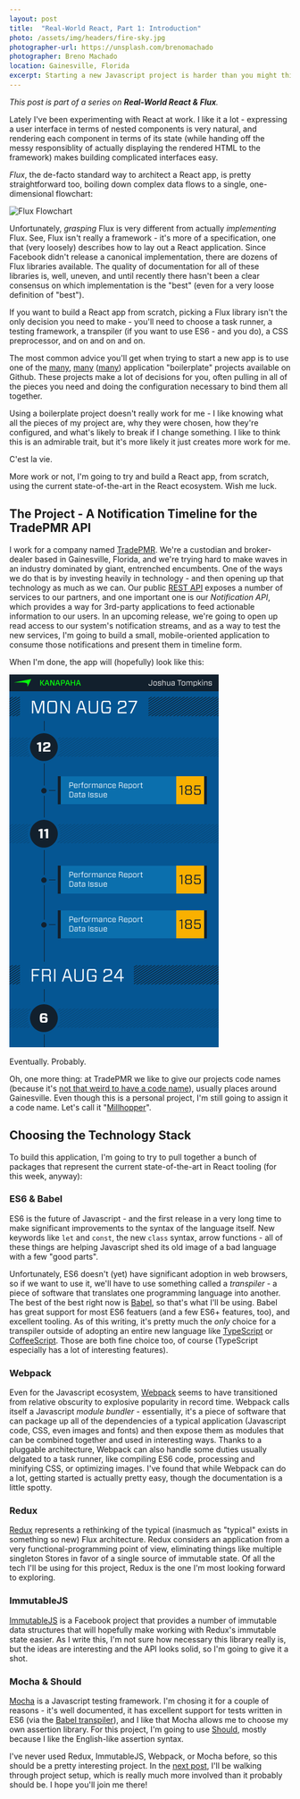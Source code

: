 ```yaml
---
layout: post
title:  "Real-World React, Part 1: Introduction"
photo: /assets/img/headers/fire-sky.jpg
photographer-url: https://unsplash.com/brenomachado
photographer: Breno Machado
location: Gainesville, Florida
excerpt: Starting a new Javascript project is harder than you might think.
---
```


*This post is part of a series on **Real-World React & Flux**.*

Lately I've been experimenting with React at work. I like it a lot - expressing a user interface in terms of nested components is very natural, and rendering each component in terms of its state (while handing off the messy responsiblity of actually displaying the rendered HTML to the framework) makes building complicated interfaces easy.

*Flux*, the de-facto standard way to architect a React app, is pretty straightforward too, boiling down complex data flows to a single, one-dimensional flowchart:

![Flux Flowchart](https://facebook.github.io/flux/img/flux-simple-f8-diagram-1300w.png)

Unfortunately, *grasping* Flux is very different from actually *implementing* Flux. See, Flux isn't really a framework - it's more of a specification, one that (very loosely) describes how to lay out a React application. Since Facebook didn't release a canonical implementation, there are dozens of Flux libraries available. The quality of documentation for all of these libraries is, well, uneven, and until recently there hasn't been a clear consensus on which implementation is the "best" (even for a very loose definition of "best").

If you want to build a React app from scratch, picking a Flux library isn't the only decision you need to make - you'll need to choose a task runner, a testing framework, a transpiler (if you want to use ES6 - and you do), a CSS preprocessor, and on and on and on.

The most common advice you'll get when trying to start a new app is to use one of the [many](https://github.com/christianalfoni/flux-react-boilerplate), [many](https://github.com/ellbee/redux-boilerplate) ([many](https://github.com/erikras/react-redux-universal-hot-example)) application "boilerplate" projects available on Github. These projects make a lot of decisions for you, often pulling in all of the pieces you need and doing the configuration necessary to bind them all together.

Using a boilerplate project doesn't really work for me - I like knowing what all the pieces of my project are, why they were chosen, how they're configured, and what's likely to break if I change something. I like to think this is an admirable trait, but it's more likely it just creates more work for me.

C'est la vie.

More work or not, I'm going to try and build a React app, from scratch, using the current state-of-the-art in the React ecosystem. Wish me luck.

## The Project - A Notification Timeline for the TradePMR API

I work for a company named [TradePMR](http://www.tradepmr.com). We're a custodian and broker-dealer based in Gainesville, Florida, and we're trying hard to make waves in an industry dominated by giant, entrenched encumbents. One of the ways we do that is by investing heavily in technology - and then opening up that technology as much as we can. Our public [REST API](https://developers.tradepmr.com) exposes a number of services to our partners, and one important one is our *Notification API*, which provides a way for 3rd-party applications to feed actionable information to our users. In an upcoming release, we're going to open up read access to our system's notification streams, and as a way to test the new services, I'm going to build a small, mobile-oriented application to consume those notifications and present them in timeline form.

When I'm done, the app will (hopefully) look like this:

![Notification Mockup](/assets/img/posts/2015-9-19-real-world-react-1/Notifications-App.png)

Eventually. Probably.

Oh, one more thing: at TradePMR we like to give our projects code names (because it's [not that weird to have a code name](http://star-lord-hijacked-serenity.tumblr.com/post/105252667039/starrdork-its-cool-to-have-a-codename-its)), usually places around Gainesville. Even though this is a personal project, I'm still going to assign it a code name. Let's call it "[Millhopper](http://devilsmillhopper.com)".

## Choosing the Technology Stack

To build this application, I'm going to try to pull together a bunch of packages that represent the current state-of-the-art in React tooling (for this week, anyway):

### ES6 & Babel

ES6 is the future of Javascript - and the first release in a very long time to make significant improvements to the syntax of the language itself. New keywords like `let` and `const`, the new `class` syntax, arrow functions - all of these things are helping Javascript shed its old image of a bad language with a few "good parts".

Unfortunately, ES6 doesn't (yet) have significant adoption in web browsers, so if we want to use it, we'll have to use something called a *transpiler* - a piece of software that translates one programming language into another. The best of the best right now is [Babel](https://babeljs.io), so that's what I'll be using. Babel has great support for most ES6 featuers (and a few ES6+ features, too), and excellent tooling. As of this writing, it's pretty much the *only* choice for a transpiler outside of adopting an entire new language like [TypeScript](http://www.typescriptlang.org) or [CoffeeScript](http://coffeescript.org). Those are both fine choice too, of course (TypeScript especially has a lot of interesting features).

### Webpack

Even for the Javascript ecosystem, [Webpack](http://webpack.github.io) seems to have transitioned from relative obscurity to explosive popularity in record time. Webpack calls itself a Javascript *module bundler* - essentially, it's a piece of software that can package up all of the dependencies of a typical application (Javascript code, CSS, even images and fonts) and then expose them as modules that can be combined together and used in interesting ways. Thanks to a pluggable architecture, Webpack can also handle some duties usually delgated to a task runner, like compiling ES6 code, processing and minifying CSS, or optimizing images. I've found that while Webpack can do a lot, getting started is actually pretty easy, though the documentation is a little spotty.

### Redux

[Redux](http://rackt.github.io/redux/) represents a rethinking of the typical (inasmuch as "typical" exists in something so new) Flux architecture. Redux considers an application from a very functional-programming point of view, eliminating things like multiple singleton Stores in favor of a single source of immutable state. Of all the tech I'll be using for this project, Redux is the one I'm most looking forward to exploring.

### ImmutableJS

[ImmutableJS](https://facebook.github.io/immutable-js/) is a Facebook project that provides a number of immutable data structures that will hopefully make working with Redux's immutable state easier. As I write this, I'm not sure how necessary this library really is, but the ideas are interesting and the API looks solid, so I'm going to give it a shot.

### Mocha & Should

[Mocha](http://mochajs.org) is a Javascript testing framework. I'm chosing it for a couple of reasons - it's well documented, it has excellent support for tests written in ES6 (via the [Babel transpiler](https://babeljs.io)), and I like that Mocha allows me to choose my own assertion library. For this project, I'm going to use [Should](https://shouldjs.github.io), mostly because I like the English-like assertion syntax.

I've never used Redux, ImmutableJS, Webpack, or Mocha before, so this should be a pretty interesting project. In the [next post](/2015/09/21/real-world-react-2/), I'll be walking through project setup, which is really much more involved than it probably should be. I hope you'll join me there!

